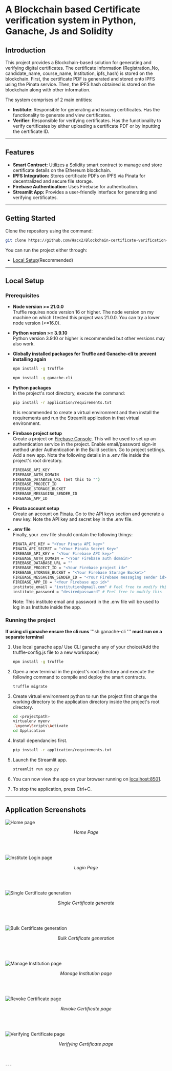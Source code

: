 # A Blockchain based Certificate verification system in Python, Ganache, Js and Solidity

## Introduction

This project provides a Blockchain-based solution for generating and verifying digital certificates. The certificate information (Registration_No, candidate_name, course_name, Institution, ipfs_hash) is stored on the blockchain. First, the certificate PDF is generated and stored onto IPFS using the Pinata service. Then, the IPFS hash obtained is stored on the blockchain along with other information.

The system comprises of 2 main entities:
- **Institute**: Responsible for generating and issuing certificates. Has the functionality to generate and view certificates.
- **Verifier**: Responsible for verifying certificates. Has the functionality to verify certificates by either uploading a certificate PDF or by inputting the certificate ID.

---

## Features

- **Smart Contract:** Utilizes a Solidity smart contract to manage and store certificate details on the Ethereum blockchain.
- **IPFS Integration:** Stores certificate PDFs on IPFS via Pinata for decentralized and secure file storage.
- **Firebase Authentication:** Uses Firebase for authentication.
- **Streamlit App:** Provides a user-friendly interface for generating and verifying certificates.

---

## Getting Started

Clone the repository using the command:
```sh
git clone https://github.com/Hacx2/Blockchain-certificate-verification-system.git
```
You can run the project either through:
- [Local Setup](#local-setup)(Recommended)

---

## Local Setup

### Prerequisites

- **Node version >= 21.0.0**  
  Truffle requires node version 16 or higher. The node version on my machine on which I tested this project was 21.0.0. You can try a lower node version (>=16.0).

- **Python version >= 3.9.10**  
  Python version 3.9.10 or higher is recommended but other versions may also work.

- **Globally installed packages for Truffle and Ganache-cli to prevent installing again**  
  ```sh
  npm install -g truffle
  ```
  ```sh
  npm install -g ganache-cli
  ```

- **Python packages**  
  In the project's root directory, execute the command:
  ```sh
  pip install -r application/requirements.txt
  ```
  It is recommended to create a virtual environment and then install the requirements and run the Streamlit application in that virtual environment.

- **Firebase project setup**  
  Create a project on [Firebase Console](https://console.firebase.google.com/). This will be used to set up an authentication service in the project. Enable email/password sign-in method under Authentication in the Build section.
  Go to project settings. Add a new app. Note the following details in a .env file inside the project's root directory.
  ```sh
  FIREBASE_API_KEY
  FIREBASE_AUTH_DOMAIN
  FIREBASE_DATABASE_URL (Set this to "")
  FIREBASE_PROJECT_ID
  FIREBASE_STORAGE_BUCKET
  FIREBASE_MESSAGING_SENDER_ID
  FIREBASE_APP_ID
  ```

- **Pinata account setup**  
  Create an account on [Pinata](https://app.pinata.cloud/). Go to the API keys section and generate a new key. Note the API key and secret key in the .env file.

- **.env file**  
  Finally, your .env file should contain the following things:
  ```sh
  PINATA_API_KEY = "<Your Pinata API key>"
  PINATA_API_SECRET = "<Your Pinata Secret Key>"
  FIREBASE_API_KEY = "<Your Firebase API key>"
  FIREBASE_AUTH_DOMAIN = "<Your Firebase auth domain>"
  FIREBASE_DATABASE_URL = ""
  FIREBASE_PROJECT_ID = "<Your Firebase project id>"
  FIREBASE_STORAGE_BUCKET = "<Your Firebase Storage Bucket>"
  FIREBASE_MESSAGING_SENDER_ID = "<Your Firebase messaging sender id>"
  FIREBASE_APP_ID = "<Your Firebase app id>"
  institute_email = "institution@gmail.com" # Feel free to modify this
  institute_password = "desiredpassword" # Feel free to modify this
  ```
  Note: This institute email and password in the .env file will be used to log in as Institute inside the app.

### Running the project
**If using cli ganache ensure the cli runs**
 '''sh
  ganache-cli
  '''
  **must run on a separate terminal**
  
1. Use local ganache app/ Use CLI ganache any of your choice(Add the truffle-config.js file to a new workspace)
    ```sh
    npm install -g truffle
    ```

2. Open a new terminal in the project's root directory and execute the following command to compile and deploy the smart contracts.
    ```sh
    truffle migrate
    ```

3. Create virtual environment python to run the project first change the working directory to the application directory inside the project's root directory.
    ```sh
    cd <projectpath>
    virtualenv myenv
    .\myenv\Scripts\Activate
    cd Application
    ```

4. Install dependancies first. 
    ```sh
    pip install -r application/requirements.txt
    ```

5. Launch the Streamlit app.
    ```sh
    streamlit run app.py
    ```

6. You can now view the app on your browser running on [localhost:8501](http://localhost:8501).

7. To stop the application, press Ctrl+C.

---

## Application Screenshots

![Home page](/BCV/Homepage.png)
<p align="center"><em>Home Page</em></p>
<br></br>

![Institute Login page](/BCV/Institute%20login%20page.png)
<p align="center"><em>Login Page</em></p>
<br></br>

![Single Certificate generation](/BCV/Single%20cert%20generation.jpg)
<p align="center"><em>Single Certificate generate</em></p>
<br></br>

![Bulk Certificate generation](/BCV/bulk%20generation.jpg)
<p align="center"><em>Bulk Certificate generation</em></p>
<br></br>

![Manage Institution page](/BCV/manage%20institution.jpg)
<p align="center"><em>Manage Institution page</em></p>
<br></br>

![Revoke Certificate page](/BCV/revoke%20certificate%20page.jpg)
<p align="center"><em>Revoke Certificate page</em></p>
<br></br>

![Verifying Certificate page](/BCV/verifying.png)
<p align="center"><em>Verifying Certificate page</em></p>
<br></br>
---

